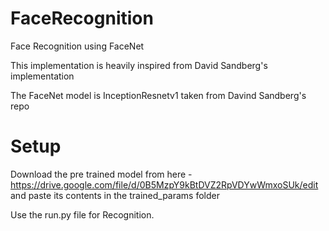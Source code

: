 # FaceRecognition
Face Recognition using FaceNet

This implementation is heavily inspired from David Sandberg's implementation

The FaceNet model is InceptionResnetv1 taken from Davind Sandberg's repo

# Setup
Download the pre trained model from here - https://drive.google.com/file/d/0B5MzpY9kBtDVZ2RpVDYwWmxoSUk/edit and paste its contents in the trained_params folder

Use the run.py file for Recognition.
